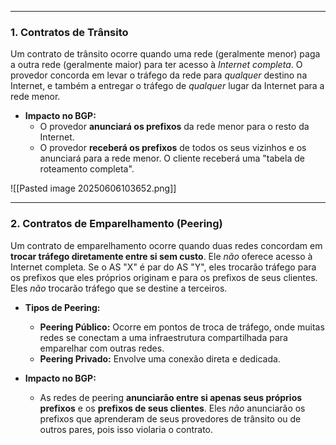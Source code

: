 

---
### **1. Contratos de Trânsito** 
Um contrato de trânsito ocorre quando uma rede (geralmente menor) paga a outra rede (geralmente maior) para ter acesso à _Internet completa_. O provedor concorda em levar o tráfego da rede para _qualquer_ destino na Internet, e também a entregar o tráfego de _qualquer_ lugar da Internet para a rede menor.

- **Impacto no BGP:**
    - O provedor **anunciará os prefixos** da rede menor para o resto da Internet.
    - O provedor **receberá os prefixos** de todos os seus vizinhos e os anunciará para a rede menor. O cliente receberá uma "tabela de roteamento completa".

![[Pasted image 20250606103652.png]]

---
### **2. Contratos de Emparelhamento (Peering)**
Um contrato de emparelhamento ocorre quando duas redes concordam em **trocar tráfego diretamente entre si sem custo**. Ele _não_ oferece acesso à Internet completa. Se o AS "X" é par do AS "Y", eles trocarão tráfego para os prefixos que eles próprios originam e para os prefixos de seus clientes. Eles _não_ trocarão tráfego que se destine a terceiros.

- **Tipos de Peering:**
    - **Peering Público:** Ocorre em pontos de troca de tráfego, onde muitas redes se conectam a uma infraestrutura compartilhada para emparelhar com outras redes.
    - **Peering Privado:** Envolve uma conexão direta e dedicada.

- **Impacto no BGP:**
    - As redes de peering **anunciarão entre si apenas seus próprios prefixos** e os **prefixos de seus clientes**. Eles _não_ anunciarão os prefixos que aprenderam de seus provedores de trânsito ou de outros pares, pois isso violaria o contrato.



